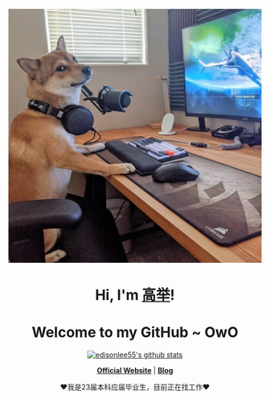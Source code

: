 <p align="center">
  <a href="https://blog.csdn.net/qq_43649569?spm=1000.2115.3001.5343"><img src="WechatIMG122.jpeg" alt="科技狗"></a>
</p>

<h1 align="center">Hi, I'm <a href="https://blog.csdn.net/qq_43649569?spm=1000.2115.3001.5343">高举</a>!</h1>
<h1 align="center">Welcome to my GitHub ~ OwO</h1>

<p align="center">
  <a href="https://github.com/atChine"><img src="https://github-readme-stats.vercel.app/api?username=edisonlee55&hide_border=true&show_icons=true" alt="edisonlee55's github stats"></a>
</p>

<p align="center">
  <strong><a href="https://github.com/atChine">Official Website</a></strong> |
  <strong><a href="https://blog.csdn.net/qq_43649569?spm=1000.2115.3001.5343">Blog</a></strong> 
</p>

<p align="center">❤我是23届本科应届毕业生，目前正在找工作❤</p>

<!--
**edisonlee55/edisonlee55** is a ✨ _special_ ✨ repository because its `README.md` (this file) appears on your GitHub profile.

Here are some ideas to get you started:

- 🔭 I’m currently working on ...
- 🌱 I’m currently learning ...
- 👯 I’m looking to collaborate on ...
- 🤔 I’m looking for help with ...
- 💬 Ask me about ...
- 📫 How to reach me: ...
- 😄 Pronouns: ...
- ⚡ Fun fact: ...
-->
